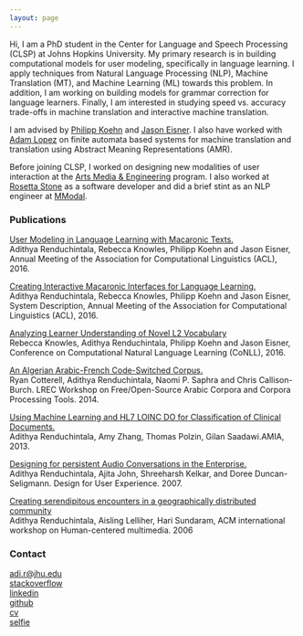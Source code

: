 ```yaml
---
layout: page
---
```

Hi, I am a PhD student in the Center for Language and Speech Processing (CLSP) at Johns Hopkins University. My primary research is in building computational models for user modeling, specifically in language learning. I apply techniques from Natural Language Processing (NLP), Machine Translation (MT), and Machine Learning (ML) towards this problem. In addition, I am working on building models for grammar correction for language learners. Finally, I am interested in studying speed vs. accuracy trade-offs in machine translation and interactive machine translation.

I am advised by [Philipp Koehn](http://www.cs.jhu.edu/~phi/) and [Jason Eisner](http://www.cs.jhu.edu/~jason/). I also have worked with [Adam Lopez](http://alopez.github.io/) on finite automata based systems for machine translation and translation using Abstract Meaning Representations (AMR). 

Before joining CLSP, I worked on designing new modalities of user interaction at the [Arts Media & Engineering](https://artsmediaengineering.asu.edu/) program. I also worked at [Rosetta Stone](http://www.rosettastone.com/) as a software developer and did a brief stint as an NLP engineer at [MModal](https://mmodal.com/).

### Publications
[User Modeling in Language Learning with Macaronic Texts.](http://aclweb.org/anthology/P/P16/P16-1175.pdf)  
Adithya Renduchintala, Rebecca Knowles, Philipp Koehn and Jason Eisner, Annual Meeting of the Association for Computational Linguistics (ACL), 2016.

[Creating Interactive Macaronic Interfaces for Language Learning.](http://aclweb.org/anthology/P/P16/P16-4023.pdf)  
Adithya Renduchintala, Rebecca Knowles, Philipp Koehn and Jason Eisner, System Description, Annual Meeting of the Association for Computational Linguistics (ACL), 2016.

[Analyzing Learner Understanding of Novel L2 Vocabulary](http://aclweb.org/anthology/K/K16/K16-1013.pdf)  
Rebecca Knowles, Adithya Renduchintala, Philipp Koehn and Jason Eisner, Conference on Computational Natural Language Learning (CoNLL), 2016. 

[An Algerian Arabic-French Code-Switched Corpus.](https://ryancotterell.github.io/papers/cotterell+al.osact14.pdf)  
Ryan Cotterell, Adithya Renduchintala, Naomi P. Saphra and Chris Callison-Burch. LREC Workshop on Free/Open-Source Arabic Corpora and Corpora Processing Tools. 2014. 

[Using Machine Learning and HL7 LOINC DO for Classification of Clinical Documents.](https://knowledge.amia.org/amia-55142-a2013e-1.580047/t-06-1.582200/f-006-1.582201/a-439-1.582683/a-440-1.582680?qr=1)  
Adithya Renduchintala, Amy Zhang, Thomas Polzin, Gilan Saadawi.AMIA, 2013. 

[Designing for persistent Audio Conversations in the Enterprise.](http://dl.acm.org/citation.cfm?doid=1389908.1389923)  
Adithya Renduchintala, Ajita John, Shreeharsh Kelkar, and Doree Duncan-Seligmann. Design for User Experience. 2007.

[Creating serendipitous encounters in a geographically distributed community](http://sundaram.cs.illinois.edu/pubs/2006/hcm17-Renduchintala.pdf)  
Adithya Renduchintala, Aisling Lelliher, Hari Sundaram, ACM international workshop on Human-centered multimedia. 2006

### Contact
[adi.r@jhu.edu](mailto:adi.r@jhu.edu)  
[stackoverflow](http://stackoverflow.com/users/2320784/adi)  
[linkedin](https://www.linkedin.com/in/adithyarenduchintala)  
[github](https://github.com/arendu)  
[cv](https://raw.githubusercontent.com/arendu/arendu.github.io/master/images/resume.pdf)  
[selfie](https://raw.githubusercontent.com/arendu/arendu.github.io/master/images/selfie.jpg)  

